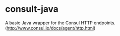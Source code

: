 consult-java
============

A basic Java wrapper for the Consul HTTP endpoints. (http://www.consul.io/docs/agent/http.html)

